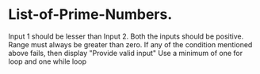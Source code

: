 # List-of-Prime-Numbers.
Input 1 should be lesser than Input 2. 
Both the inputs should be positive.  
Range must always be greater than zero.
If any of the condition mentioned above fails, then display "Provide valid input" 
Use a minimum of one for loop and one while loop
